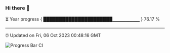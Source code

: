 ### Hi there 👋

⏳ Year progress { ██████████████████████▁▁▁▁▁▁▁▁ } 76.17 %

---

⏰ Updated on Fri, 06 Oct 2023 00:48:16 GMT

![Progress Bar CI](https://github.com/liununu/liununu/workflows/Progress%20Bar%20CI/badge.svg)
